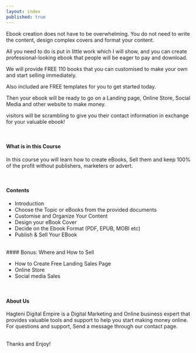 ```yaml
---
layout: index
published: true
---
```


Ebook creation does not have to be overwhelming. 
You do not need to write the content, design complex covers and format your content. 
<br>

All you need to do is put in little work which I will show, and you can create professional-looking ebook that people will be eager to pay and download.

We will provide FREE 110 books that you can customised to make your own and start selling immediately. 

Also included are FREE templates for you to get started today.

Then your ebook will be ready to go on a Landing page, Online Store, Social Media and other website to make money.

visitors will be scrambling to give you their contact information in exchange for your valuable ebook!

<br> 

#### What is in this Course

In this course you will learn how to create eBooks, Sell them and keep 100% of the profit without publishers, marketers or advert.

<br> 

#### Contents

* Introduction
* Choose the Topic or eBooks from the provided documents
* Customise and Organize Your Content
* Design your eBook Cover
* Decide on the Ebook Format (PDF, EPUB, MOBI etc)
* Publish & Sell Your EBook

<br> 
#### Bonus: Where and How to Sell

* How to Create Free Landing Sales Page 
* Online Store
* Social media Sales

<br> 

#### About Us

Hagteni Digital Empire is a Digital Marketing and Online business expert that provides valuable tools and support to help you start making money online. 
For questions and support, Send a message through our contact page.

<br> 
Thanks and Enjoy!

